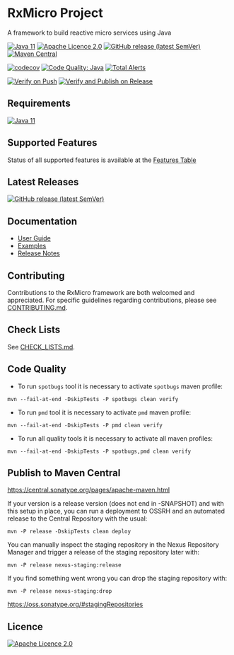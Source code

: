 # RxMicro Project

A framework to build reactive micro services using Java

[![Java 11](https://img.shields.io/badge/JDK-11-brightgreen?logo=java)](https://openjdk.java.net/projects/jdk/11/)
[![Apache Licence 2.0](https://img.shields.io/badge/licence-Apache%20License%202.0-red?logo=apache)](https://github.com/rxmicro/rxmicro/blob/master/LICENSE)
[![GitHub release (latest SemVer)](https://img.shields.io/github/v/release/rxmicro/rxmicro?color=blue&logo=webpack)](https://github.com/rxmicro/rxmicro/releases)
[![Maven Central](https://img.shields.io/maven-central/v/io.rxmicro/rxmicro?color=green&logoColor=yellow&logo=apache-maven)](https://search.maven.org/search?q=io.rxmicro)

[![codecov](https://codecov.io/gh/rxmicro/rxmicro/branch/master/graph/badge.svg)](https://codecov.io/gh/rxmicro/rxmicro)
[![Code Quality: Java](https://img.shields.io/lgtm/grade/java/g/rxmicro/rxmicro.svg?logo=lgtm&logoWidth=18)](https://lgtm.com/projects/g/rxmicro/rxmicro/context:java)
[![Total Alerts](https://img.shields.io/lgtm/alerts/g/rxmicro/rxmicro.svg?logo=lgtm&logoWidth=18)](https://lgtm.com/projects/g/rxmicro/rxmicro/alerts)

[![Verify on Push](https://github.com/rxmicro/rxmicro/workflows/Verify%20on%20Push/badge.svg)](https://github.com/rxmicro/rxmicro/actions?query=workflow%3A%22Verify+on+Push%22)
[![Verify and Publish on Release](https://github.com/rxmicro/rxmicro/workflows/Verify%20and%20Publish%20on%20Release/badge.svg)](https://github.com/rxmicro/rxmicro/actions?query=workflow%3A%22Verify+and+Publish+on+Release%22)

## Requirements

[![Java 11](https://img.shields.io/badge/JDK-11-brightgreen?logo=java)](https://openjdk.java.net/projects/jdk/11/)

## Supported Features

Status of all supported features is available at the [Features Table](Features.md)

## Latest Releases

[![GitHub release (latest SemVer)](https://img.shields.io/github/v/release/rxmicro/rxmicro?color=blue&logo=webpack)](https://github.com/rxmicro/rxmicro/releases)

## Documentation

* [User Guide](https://rxmicro.io/doc/latest/user-guide/index.html)
* [Examples](https://github.com/rxmicro/rxmicro-usage/tree/master/examples)
* [Release Notes](https://github.com/rxmicro/rxmicro/blob/master/release/src/main/asciidoc/release-notes/index.md)

## Contributing

Contributions to the RxMicro framework are both welcomed and appreciated. 
For specific guidelines regarding contributions, please see [CONTRIBUTING.md](.github/CONTRIBUTING.md). 

## Check Lists

See [CHECK_LISTS.md](.github/CHECK_LISTS.md). 

## Code Quality

* To run `spotbugs` tool it is necessary to activate `spotbugs` maven profile:

`mvn --fail-at-end -DskipTests -P spotbugs clean verify`

* To run `pmd` tool it is necessary to activate `pmd` maven profile:

`mvn --fail-at-end -DskipTests -P pmd clean verify`

* To run all quality tools it is necessary to activate all maven profiles:

`mvn --fail-at-end -DskipTests -P spotbugs,pmd clean verify`

## Publish to Maven Central

https://central.sonatype.org/pages/apache-maven.html

If your version is a release version (does not end in -SNAPSHOT) and with this setup in place, 
you can run a deployment to OSSRH and an automated release to the Central Repository with the usual:

`mvn -P release -DskipTests clean deploy`

You can manually inspect the staging repository in the Nexus Repository Manager and trigger a release of the staging repository later with:

`mvn -P release nexus-staging:release`

If you find something went wrong you can drop the staging repository with:

`mvn -P release nexus-staging:drop`

https://oss.sonatype.org/#stagingRepositories

## Licence

[![Apache Licence 2.0](https://img.shields.io/badge/licence-Apache%20License%202.0-red?logo=apache)](https://github.com/rxmicro/rxmicro/blob/master/LICENSE)
